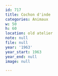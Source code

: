 ```yaml
---
id: 717
title: Cochon d'inde
categories: Animaux
w: 50
h: 60
location: old atelier
note: null
file: null
year: '1963'
year_start: 1963
year_end: null
image: null

---
```

